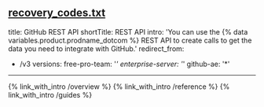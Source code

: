 


[recovery_codes.txt](https://github.com/github/docs/files/6231776/recovery_codes.txt)
---
title: GitHub REST API
shortTitle: REST API
intro: 'You can use the {% data variables.product.prodname_dotcom %} REST API to create calls to get the data you need to integrate with GitHub.'
redirect_from:
  - /v3
versions:
  free-pro-team: '*'
  enterprise-server: '*'
  github-ae: '*'
---

{% link_with_intro /overview %}
{% link_with_intro /reference %}
{% link_with_intro /guides %}
